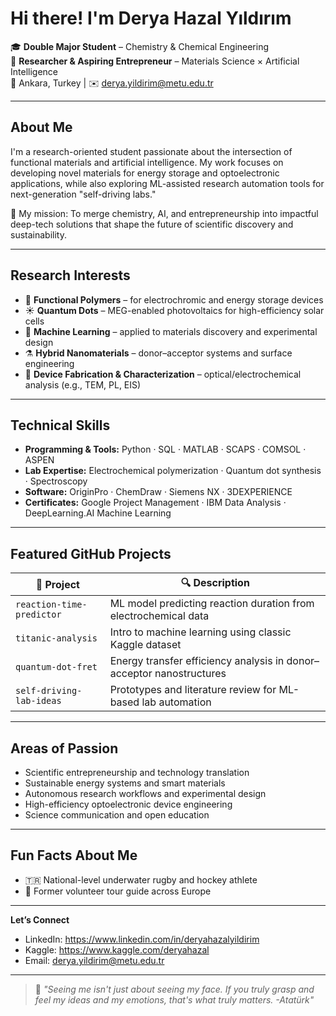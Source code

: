# Hi there! I'm Derya Hazal Yıldırım

🎓 **Double Major Student** – Chemistry & Chemical Engineering  
🧠 **Researcher & Aspiring Entrepreneur** – Materials Science × Artificial Intelligence  
📍 Ankara, Turkey | ✉️ derya.yildirim@metu.edu.tr  

---

## About Me

I'm a research-oriented student passionate about the intersection of functional materials and artificial intelligence. My work focuses on developing novel materials for energy storage and optoelectronic applications, while also exploring ML-assisted research automation tools for next-generation "self-driving labs."

🎯 My mission: To merge chemistry, AI, and entrepreneurship into impactful deep-tech solutions that shape the future of scientific discovery and sustainability.

---

## Research Interests

- 🧪 **Functional Polymers** – for electrochromic and energy storage devices  
- ☀️ **Quantum Dots** – MEG-enabled photovoltaics for high-efficiency solar cells  
- 🧠 **Machine Learning** – applied to materials discovery and experimental design  
- ⚗️ **Hybrid Nanomaterials** – donor–acceptor systems and surface engineering  
- 🔧 **Device Fabrication & Characterization** – optical/electrochemical analysis (e.g., TEM, PL, EIS)

---

## Technical Skills

- **Programming & Tools:** Python · SQL · MATLAB · SCAPS · COMSOL · ASPEN  
- **Lab Expertise:** Electrochemical polymerization · Quantum dot synthesis · Spectroscopy  
- **Software:** OriginPro · ChemDraw · Siemens NX · 3DEXPERIENCE  
- **Certificates:** Google Project Management · IBM Data Analysis · DeepLearning.AI Machine Learning

---

## Featured GitHub Projects

| 📁 Project | 🔍 Description |
|------------|----------------|
| `reaction-time-predictor` | ML model predicting reaction duration from electrochemical data |
| `titanic-analysis` | Intro to machine learning using classic Kaggle dataset |
| `quantum-dot-fret` | Energy transfer efficiency analysis in donor–acceptor nanostructures |
| `self-driving-lab-ideas` | Prototypes and literature review for ML-based lab automation |

---

## Areas of Passion

- Scientific entrepreneurship and technology translation  
- Sustainable energy systems and smart materials  
- Autonomous research workflows and experimental design  
- High-efficiency optoelectronic device engineering  
- Science communication and open education  

---

## Fun Facts About Me

- 🇹🇷 National-level underwater rugby and hockey athlete  
- 👥 Former volunteer tour guide across Europe  

---

 **Let’s Connect**  
- LinkedIn: https://www.linkedin.com/in/deryahazalyildirim 
- Kaggle:   https://www.kaggle.com/deryahazal  
- Email:    derya.yildirim@metu.edu.tr

---

> 💬 *"Seeing me isn't just about seeing my face. If you truly grasp and feel my ideas and my emotions, that's what truly matters. -Atatürk"*

